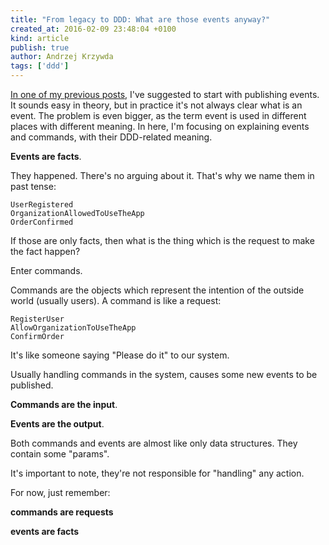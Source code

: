 ```yaml
---
title: "From legacy to DDD: What are those events anyway?"
created_at: 2016-02-09 23:48:04 +0100
kind: article
publish: true
author: Andrzej Krzywda
tags: ['ddd']
---
```


[In one of my previous posts](http://blog.arkency.com/2016/01/from-legacy-to-ddd-start-with-publishing-events/), I've suggested to start with publishing events. It sounds easy in theory, but in practice it's not always clear what is an event.
The problem is even bigger, as the term event is used in different places with different meaning. In here, I'm focusing on explaining events and commands, with their DDD-related meaning.

<!-- more -->

**Events are facts**.

They happened. There's no arguing about it. That's why we name them in past tense:

```
UserRegistered
OrganizationAllowedToUseTheApp
OrderConfirmed
```

If those are only facts, then what is the thing which is the request to make the fact happen?

Enter commands.

Commands are the objects which represent the intention of the outside world (usually users). A command is like a request:

```
RegisterUser
AllowOrganizationToUseTheApp
ConfirmOrder
```

It's like someone saying "Please do it" to our system.

Usually handling commands in the system, causes some new events to be published.

**Commands are the input**.

**Events are the output**.

Both commands and events are almost like only data structures. They contain some "params".

It's important to note, they're not responsible for "handling" any action.

For now, just remember:

**commands are requests**

**events are facts**
